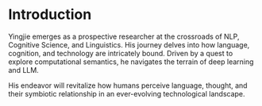 
# Introduction

Yingjie emerges as a prospective researcher at the crossroads of NLP, Cognitive Science, and Linguistics. His journey delves into how language, cognition, and technology are intricately bound. Driven by a quest to explore computational semantics, he navigates the terrain of deep learning and LLM. 

His endeavor will revitalize how humans perceive language, thought, and their symbiotic relationship in an ever-evolving technological landscape.
